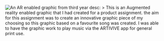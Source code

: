 ![An AR enabled graphic from third year](t-shirt.jpg)
desc: >
   This is an Augmented reality enabled graphic that I had created for a product assignment. the aim for this assignment was to create an innovative graphic piece of my choosing so this graphic based on a favourite song was created. I was able to have the graphic work to play music via the ARTIVIVE app for general print use.
